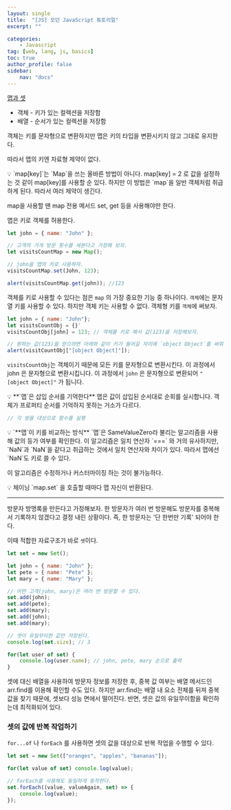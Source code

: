 ```yaml
---
layout: single
title:  "[JS] 모던 JavaScript 튜토리얼"
excerpt: ""

categories: 
    - Javascript
tag: [web, lang, js, basics]
toc: true
author_profile: false
sidebar:
    nav: "docs"
---
```


[맵과 셋](https://ko.javascript.info/map-set)

- 객체 - 키가 있는 컬렉션을 저장함
- 배열 - 순서가 있는 컬렉션을 저장함

객체는 키를 문자형으로 변환하지만 맵은 키의 타입을 변환시키지 않고 그대로 유지한다.

따라서 맵의 키엔 자료형 제약이 없다.

<aside>
💡 `map[key]`는 `Map`을 쓰는 올바른 방법이 아니다.
map[key] = 2 로 값을 설정하는 것 같이 map[key]를 사용할 순 있다. 
하지만 이 방법은 `map`을 일반 객체처럼 취급하게 된다. 따라서 여러 제약이 생긴다.

map을 사용할 땐 map 전용 메서드 set, get 등을 사용해야만 한다.

</aside>

맵은 키로 객체를 허용한다.

```jsx
let john = { name: "John" };

// 고객의 가게 방문 횟수를 세본다고 가정해 보자.
let visitsCountMap = new Map();

// john을 맵의 키로 사용하자.
visitsCountMap.set(John, 123);

alert(visitsCountMap.get(john)); //123
```

객체를 키로 사용할 수 있다는 점은 `map` 의 가장 중요한 기능 중 하나이다. 
`객체`에는 문자열 키를 사용할 수 있다. 하지만 객체 키는 사용할 수 없다. 
객체형 키를 `객체`에 써보자.

```jsx
let john = { name: "John"};
let visitsCountObj = {}'
visitsCountObj[john] = 123; // 객체를 키로 해서 값(123)을 저장해보자.

// 원하는 값(123)을 얻으려면 아래와 같이 키가 들어갈 자리에 `object Object`를 써줘야 한다.
alert(visitCountObj["[object Object]"]);
```

`visitsCountObj`는 객체이기 때문에 모든 키를 문자형으로 변환시킨다. 이 과정에서 john 은 문자형으로 변환시킵니다. 이 과정에서 `john` 은 문자형으로 변환되어 `"[object Object]"` 가 됩니다. 

<aside>
💡 **`맵`은 삽입 순서를 기억한다**
맵은 값이 삽입된 순서대로 순회를 실시합니다. 객체가 프로퍼티 순서를 기억하지 못하는 거소가 다르다.

</aside>

```jsx
// 각 쌍을 대상으로 함수를 실행
```

<aside>
💡 `**맵`이 키를 비교하는 방식**
`맵`은 SameValueZero라 불리는 알고리즘을 사용해 값의 등가 여부를 확인한다. 이 알고리즘은 일치 연산자 `===` 와 거의 유사하지만, `NaN`과 `NaN`을 같다고 취급하는 것에서 일치 연산자와 차이가 있다. 따라서 맵에선 `NaN`도 키로 쓸 수 있다.

이 알고리즘은 수정하거나 커스터마이징 하는 것이 불가능하다.

</aside>

<aside>
💡 체이닝
`map.set` 을 호출할 때마다 맵 자신이 반환된다.

</aside>

---

방문자 방명록을 만든다고 가정해보자. 한 방문자가 여러 번 방문해도 방문자를 중복해서 기록하지 않겠다고 결정 내린 상황이다. 즉, 한 방문자는 '단 한번만 기록' 되어야 한다.

이때 적합한 자료구조가 바로 `셋`이다.

```jsx
let set = new Set();

let john = { name: "John" };
let pete = { name: "Pete" };
let mary = { name: "Mary" };

// 어떤 고객(john, mary)은 여러 번 방문할 수 있다.
set.add(john);
set.add(pete);
set.add(mary);
set.add(john);
set.add(mary);

// 셋이 유일무이한 값만 저장된다.
console.log(set.size); // 3

for(let user of set) {
	console.log(user.name); // john, pete, mary 순으로 출력
}
```

셋에 대신 배열을 사용하여 방문자 정보를 저장한 후, 중복 값 여부는 배열 메서드인 arr.find를 이용해 확인할 수도 있다. 하지만 arr.find는 배열 내 요소 전체를 뒤져 중복 값을 찾기 때문에, 셋보다 성능 면에서 떨어진다. 반면, 셋은 값의 유일무이함을 확인하는데 최적화되어 있다.

### 셋의 값에 반복 작업하기

`for...of` 나 `forEach` 를 사용하면 셋의 값을 대상으로 반복 작업을 수행할 수 있다.

```jsx
let set = new Set(["oranges", "apples", "bananas"]);

for(let value of set) console.log(value);

// forEach를 사용해도 동일하게 동작한다.
set.forEach((value, valueAgain, set) => {
	console.log(value);
});
```